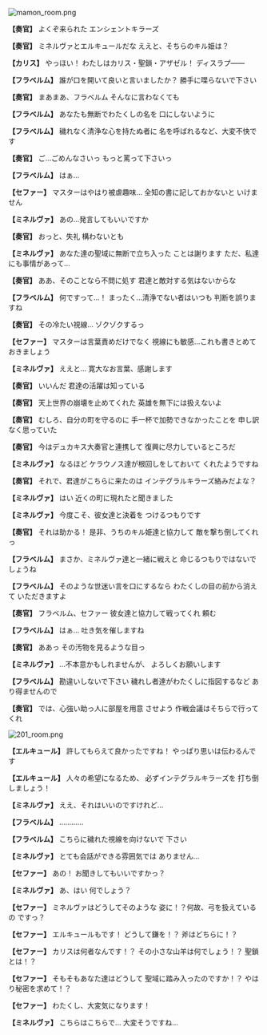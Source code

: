
![mamon_room.png](../images/backgrounds/mamon_room.png)

**【奏官】**
よくぞ来られた
エンシェントキラーズ

**【奏官】**
ミネルヴァとエルキュールだな
ええと、そちらのキル姫は？

**【カリス】**
やっほい！
わたしはカリス・聖鎖・アザゼル！
ディスラプ――

**【フラベルム】**
誰が口を開いて良いと言いましたか？
勝手に喋らないで下さい

**【奏官】**
まあまあ、フラベルム
そんなに言わなくても

**【フラベルム】**
あなたも無断でわたくしの名を
口にしないように

**【フラベルム】**
穢れなく清浄な心を持たぬ者に
名を呼ばれるなど、大変不快です

**【奏官】**
ご…ごめんなさいっ
もっと罵って下さいっ

**【フラベルム】**
はぁ…

**【セファー】**
マスターはやはり被虐趣味…
全知の書に記しておかないと
いけません

**【ミネルヴァ】**
あの…発言してもいいですか

**【奏官】**
おっと、失礼
構わないとも

**【ミネルヴァ】**
あなた達の聖域に無断で立ち入った
ことは謝ります
ただ、私達にも事情があって…

**【奏官】**
ああ、そのことなら不問に処す
君達と敵対する気はないからな

**【フラベルム】**
何ですって…！
まったく…清浄でない者はいつも
判断を誤りますね

**【奏官】**
その冷たい視線…
ゾクゾクするっ

**【セファー】**
マスターは言葉責めだけでなく
視線にも敏感…これも書きとめて
おきましょう

**【ミネルヴァ】**
ええと…
寛大なお言葉、感謝します

**【奏官】**
いいんだ
君達の活躍は知っている

**【奏官】**
天上世界の崩壊を止めてくれた
英雄を無下には扱えないよ

**【奏官】**
むしろ、自分の町を守るのに
手一杯で加勢できなかったことを
申し訳なく思っていた

**【奏官】**
今はデュカキス大奏官と連携して
復興に尽力しているところだ

**【ミネルヴァ】**
なるほど
ケラウノス達が根回しをしておいて
くれたようですね

**【奏官】**
それで、君達がこちらに来たのは
インテグラルキラーズ絡みだよな？

**【ミネルヴァ】**
はい
近くの町に現れたと聞きました

**【ミネルヴァ】**
今度こそ、彼女達と決着を
つけるつもりです

**【奏官】**
それは助かる！
是非、うちのキル姫達と協力して
敵を撃ち倒してくれっ

**【フラベルム】**
まさか、ミネルヴァ達と一緒に戦えと
命じるつもりではないでしょうね

**【フラベルム】**
そのような世迷い言を口にするなら
わたくしの目の前から消えて
いただきますよ

**【奏官】**
フラベルム、セファー
彼女達と協力して戦ってくれ
頼む

**【フラベルム】**
はぁ…
吐き気を催しますね

**【奏官】**
ああっ
その汚物を見るような目っ

**【ミネルヴァ】**
…不本意かもしれませんが、
よろしくお願いします

**【フラベルム】**
勘違いしないで下さい
穢れし者達がわたくしに指図するなど
あり得ませんので

**【奏官】**
では、心強い助っ人に部屋を用意
させよう
作戦会議はそちらで行ってくれ

![201_room.png](../images/backgrounds/201_room.png)

**【エルキュール】**
許してもらえて良かったですね！
やっぱり思いは伝わるんです

**【エルキュール】**
人々の希望になるため、
必ずインテグラルキラーズを
打ち倒しましょう！

**【ミネルヴァ】**
ええ、それはいいのですけれど…

**【フラベルム】**
…………

**【フラベルム】**
こちらに穢れた視線を向けないで
下さい

**【ミネルヴァ】**
とても会話ができる雰囲気では
ありません…

**【セファー】**
あの！
お聞きしてもいいですかっ？

**【ミネルヴァ】**
あ、はい
何でしょう？

**【セファー】**
ミネルヴァはどうしてそのような
姿に！？何故、弓を扱えているの
ですっ？

**【セファー】**
エルキュールもです！
どうして鎌を！？
斧はどちらに！？

**【セファー】**
カリスは何者なんです！？
その小さな山羊は何でしょう！？
聖鎖とは！？

**【セファー】**
そもそもあなた達はどうして
聖域に踏み入ったのですか！？
やはり秘密を求めて！？

**【セファー】**
わたくし、大変気になります！

**【ミネルヴァ】**
こちらはこちらで…
大変そうですね…
